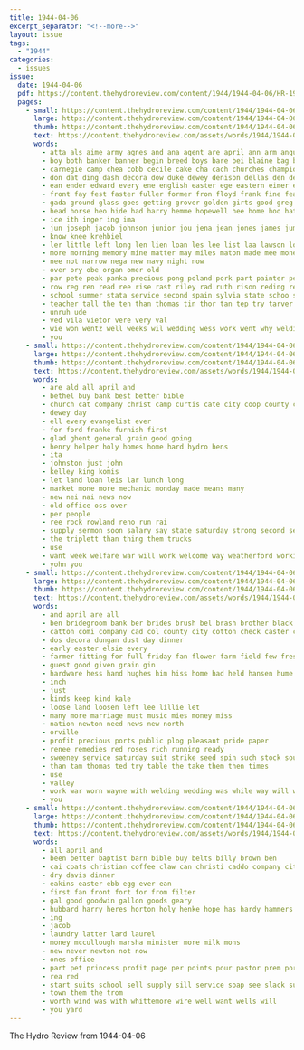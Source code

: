 ```yaml
---
title: 1944-04-06
excerpt_separator: "<!--more-->"
layout: issue
tags:
  - "1944"
categories:
  - issues
issue:
  date: 1944-04-06
  pdf: https://content.thehydroreview.com/content/1944/1944-04-06/HR-1944-04-06.pdf
  pages:
    - small: https://content.thehydroreview.com/content/1944/1944-04-06/small/HR-1944-04-06-01.jpg
      large: https://content.thehydroreview.com/content/1944/1944-04-06/large/HR-1944-04-06-01.jpg
      thumb: https://content.thehydroreview.com/content/1944/1944-04-06/thumbnails/HR-1944-04-06-01.jpg
      text: https://content.thehydroreview.com/assets/words/1944/1944-04-06/HR-1944-04-06-01.txt
      words:
        - atta als aime army agnes and ana agent are april ann arm angus all ary alfalfa ace
        - boy both banker banner begin breed boys bare bei blaine bag blood bope better bryant back been business bem bobby bride best burg
        - carnegie camp chea cobb cecile cake cha cach churches champion cogar christ cedar condell christian ches coach church cata class cousins cross coon call cad chai county crow chris caddo choo calvin
        - don dat ding dash decora dow duke dewey denison dellas den deis die dean dale daughter day darlene dole
        - ean ender edward every ene english easter ege eastern eimer ell earl
        - front fay fest faster fuller former fron floyd frank fine feast flower fall froese fort fry friends free for fair fam from
        - gada ground glass goes getting grover golden girts good greg gave group gone green george going gold grace grand ger
        - head horse heo hide had harry hemme hopewell hee home hoo hatfield hub hold hubert hay hydo him harvey hey hyma has hard herndon hinton hil hrdy hogans hen hesser hightower hydro hort her
        - ice ith inger ing ima
        - jun joseph jacob johnson junior jou jena jean jones james jump just
        - know knee krehbiel
        - ler little left long len lien loan les lee list laa lawson lord leaders lew luellen lingle last
        - more morning memory mine matter may miles maton made mee money milter mons major margaret meta monday maya mas many men march man miller macie much mito
        - nee not narrow nega new navy night now
        - over ory obe organ omer old
        - par pete peak panka precious pong poland pork part painter peo pen paul pato pere punch pro pray pank pitzer present pat pankratz point
        - row reg ren read ree rise rast riley rad ruth rison reding rew rene rae raymond round rey ranges roan red radio reading rowland
        - school summer stata service second spain sylvia state schoo show still say share seats sunday shows schools star schoos sea sang sek stamps seem states silas she stone sun short sung south stock sow said sunrise sane story sae simi smith
        - teacher tall the ten than thomas tin thor tan tep try tarver tine tell tal tommy truman teat trom touch top then table triplett tom tha tee too
        - unruh ude
        - ved vila vietor vere very val
        - wie won wentz well weeks wil wedding wess work went why welding weiler wayne with winford way war will wee was worth wen
        - you
    - small: https://content.thehydroreview.com/content/1944/1944-04-06/small/HR-1944-04-06-02.jpg
      large: https://content.thehydroreview.com/content/1944/1944-04-06/large/HR-1944-04-06-02.jpg
      thumb: https://content.thehydroreview.com/content/1944/1944-04-06/thumbnails/HR-1944-04-06-02.jpg
      text: https://content.thehydroreview.com/assets/words/1944/1944-04-06/HR-1944-04-06-02.txt
      words:
        - are ald all april and
        - bethel buy bank best better bible
        - church cat company christ camp curtis cate city coop county call can cuba carruth caddo cha
        - dewey day
        - ell every evangelist ever
        - for ford franke furnish first
        - glad ghent general grain good going
        - henry helper holy homes home hard hydro hens
        - ita
        - johnston just john
        - kelley king komis
        - let land loan leis lar lunch long
        - market mone more mechanic monday made means many
        - new nei nai news now
        - old office oss over
        - per people
        - ree rock rowland reno run rai
        - supply sermon soon salary say state saturday strong second service stand sunday student
        - the triplett than thing them trucks
        - use
        - want week welfare war will work welcome way weatherford working with
        - yohn you
    - small: https://content.thehydroreview.com/content/1944/1944-04-06/small/HR-1944-04-06-03.jpg
      large: https://content.thehydroreview.com/content/1944/1944-04-06/large/HR-1944-04-06-03.jpg
      thumb: https://content.thehydroreview.com/content/1944/1944-04-06/thumbnails/HR-1944-04-06-03.jpg
      text: https://content.thehydroreview.com/assets/words/1944/1944-04-06/HR-1944-04-06-03.txt
      words:
        - and april are all
        - ben bridegroom bank ber brides brush bel brash brother black bal bride blades bot
        - catton comi company cad col county city cotton check caster can calendar come cotto close cover call cord cake coats
        - dos decora dungan dust day dinner
        - early easter elsie every
        - farmer fitting for full friday fan flower farm field few fresh
        - guest good given grain gin
        - hardware hess hand hughes him hiss home had held hansen hume hydro hinton
        - inch
        - just
        - kinds keep kind kale
        - loose land loosen left lee lillie let
        - many more marriage must music mies money miss
        - nation newton need news new north
        - orville
        - profit precious ports public plog pleasant pride paper
        - renee remedies red roses rich running ready
        - sweeney service saturday suit strike seed spin such stock south sylvester sunday spring start suits shon
        - than tam thomas ted try table the take them then times
        - use
        - valley
        - work war worn wayne with welding wedding was while way will washita
        - you
    - small: https://content.thehydroreview.com/content/1944/1944-04-06/small/HR-1944-04-06-04.jpg
      large: https://content.thehydroreview.com/content/1944/1944-04-06/large/HR-1944-04-06-04.jpg
      thumb: https://content.thehydroreview.com/content/1944/1944-04-06/thumbnails/HR-1944-04-06-04.jpg
      text: https://content.thehydroreview.com/assets/words/1944/1944-04-06/HR-1944-04-06-04.txt
      words:
        - all april and
        - been better baptist barn bible buy belts billy brown ben
        - cai coats christian coffee claw can christi caddo company city church county
        - dry davis dinner
        - eakins easter ebb egg ever ean
        - first fan front fort for from filter
        - gal good goodwin gallon goods geary
        - hubbard harry heres horton holy henke hope has hardy hammers how heberle home hydro her
        - ing
        - jacob
        - laundry latter lard laurel
        - money mccullough marsha minister more milk mons
        - new never newton not now
        - ones office
        - part pet princess profit page per points pour pastor prem pork pam
        - rea red
        - start suits school sell supply sill service soap see slack sunday swift sweet sister said sale
        - town them the trom
        - worth wind was with whittemore wire well want wells will
        - you yard
---
```


The Hydro Review from 1944-04-06

<!--more-->

